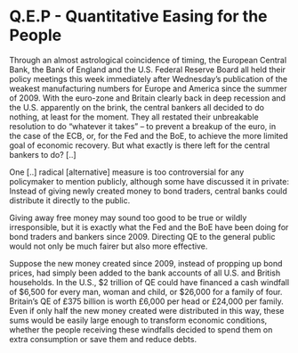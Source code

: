 # Q.E.P - Quantitative Easing for the People

Through an almost astrological coincidence of timing, the European
Central Bank, the Bank of England and the U.S. Federal Reserve Board
all held their policy meetings this week immediately after Wednesday’s
publication of the weakest manufacturing numbers for Europe and
America since the summer of 2009. With the euro-zone and Britain
clearly back in deep recession and the U.S. apparently on the brink,
the central bankers all decided to do nothing, at least for the
moment. They all restated their unbreakable resolution to do “whatever
it takes” – to prevent a breakup of the euro, in the case of the ECB,
or, for the Fed and the BoE, to achieve the more limited goal of
economic recovery. But what exactly is there left for the central
bankers to do? [..]

One [..] radical [alternative] measure is too controversial for any policymaker to 
mention publicly, although some have discussed it in private: Instead of
 giving newly created money to bond traders, central banks could 
distribute it directly to the public.  

Giving away free money may sound too good to be true or wildly 
irresponsible, but it is exactly what the Fed and the BoE have been 
doing for bond traders and bankers since 2009. Directing QE to the 
general public would not only be much fairer but also more effective.

Suppose the new money created since 2009, instead of propping up bond
 prices, had simply been added to the bank accounts of all U.S. and 
British households. In the U.S., $2 trillion of QE could have financed a
 cash windfall of $6,500 for every man, woman and child, or $26,000 for a
 family of four. Britain’s QE of £375 billion is worth £6,000 per head 
or £24,000 per family. Even if only half the new money created were 
distributed in this way, these sums would be easily large enough to 
transform economic conditions, whether the people receiving these 
windfalls decided to spend them on extra consumption or save them and 
reduce debts.
